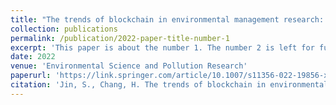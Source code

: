 ```yaml
---
title: "The trends of blockchain in environmental management research: a bibliometric analysis"
collection: publications
permalink: /publication/2022-paper-title-number-1
excerpt: 'This paper is about the number 1. The number 2 is left for future work.'
date: 2022
venue: 'Environmental Science and Pollution Research'
paperurl: 'https://link.springer.com/article/10.1007/s11356-022-19856-x'
citation: 'Jin, S., Chang, H. The trends of blockchain in environmental management research: a bibliometric analysis. Environ Sci Pollut Res 30, 81707–81724 (2023). https://doi.org/10.1007/s11356-022-19856-x.'
---
```

